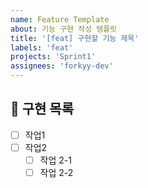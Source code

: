 ```yaml
---
name: Feature Template
about: 기능 구현 작성 템플릿
title: '[feat] 구현할 기능 제목'
labels: 'feat'
projects: 'Sprint1'
assignees: 'forkyy-dev'
---
```

## 📝 구현 목록

- [ ] 작업1
- [ ] 작업2
  - [ ] 작업 2-1
  - [ ] 작업 2-2

